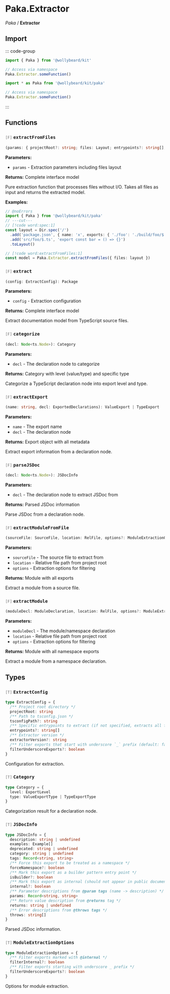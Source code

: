 # Paka.Extractor

_Paka_ / **Extractor**

## Import

::: code-group

```typescript [Namespace]
import { Paka } from '@wollybeard/kit'

// Access via namespace
Paka.Extractor.someFunction()
```

```typescript [Barrel]
import * as Paka from '@wollybeard/kit/paka'

// Access via namespace
Paka.Extractor.someFunction()
```

:::

## Functions

### <span style="opacity: 0.6; font-weight: normal; font-size: 0.85em;">`[F]`</span> `extractFromFiles`

```typescript
(params: { projectRoot?: string; files: Layout; entrypoints?: string[]; extractorVersion?: string; filterUnderscoreExports?: boolean; }): Package
```

<SourceLink href="https://github.com/jasonkuhrt/kit/blob/main/./src/utils/paka/extractor/extract.ts#L37" />

**Parameters:**

- `params` - Extraction parameters including files layout

**Returns:** Complete interface model

Pure extraction function that processes files without I/O. Takes all files as input and returns the extracted model.

**Examples:**

```typescript twoslash
// @noErrors
import { Paka } from '@wollybeard/kit/paka'
// ---cut---
// [!code word:spec:1]
const layout = Dir.spec('/')
  .add('package.json', { name: 'x', exports: { './foo': './build/foo/$.js' } })
  .add('src/foo/$.ts', 'export const bar = () => {}')
  .toLayout()

// [!code word:extractFromFiles:1]
const model = Paka.Extractor.extractFromFiles({ files: layout })
```

### <span style="opacity: 0.6; font-weight: normal; font-size: 0.85em;">`[F]`</span> `extract`

```typescript
(config: ExtractConfig): Package
```

<SourceLink href="https://github.com/jasonkuhrt/kit/blob/main/./src/utils/paka/extractor/extract.ts#L280" />

**Parameters:**

- `config` - Extraction configuration

**Returns:** Complete interface model

Extract documentation model from TypeScript source files.

### <span style="opacity: 0.6; font-weight: normal; font-size: 0.85em;">`[F]`</span> `categorize`

```typescript
(decl: Node<ts.Node>): Category
```

<SourceLink href="https://github.com/jasonkuhrt/kit/blob/main/./src/utils/paka/extractor/nodes/categorize.ts#L18" />

**Parameters:**

- `decl` - The declaration node to categorize

**Returns:** Category with level (value/type) and specific type

Categorize a TypeScript declaration node into export level and type.

### <span style="opacity: 0.6; font-weight: normal; font-size: 0.85em;">`[F]`</span> `extractExport`

```typescript
(name: string, decl: ExportedDeclarations): ValueExport | TypeExport
```

<SourceLink href="https://github.com/jasonkuhrt/kit/blob/main/./src/utils/paka/extractor/nodes/export.ts#L18" />

**Parameters:**

- `name` - The export name
- `decl` - The declaration node

**Returns:** Export object with all metadata

Extract export information from a declaration node.

### <span style="opacity: 0.6; font-weight: normal; font-size: 0.85em;">`[F]`</span> `parseJSDoc`

```typescript
(decl: Node<ts.Node>): JSDocInfo
```

<SourceLink href="https://github.com/jasonkuhrt/kit/blob/main/./src/utils/paka/extractor/nodes/jsdoc.ts#L246" />

**Parameters:**

- `decl` - The declaration node to extract JSDoc from

**Returns:** Parsed JSDoc information

Parse JSDoc from a declaration node.

### <span style="opacity: 0.6; font-weight: normal; font-size: 0.85em;">`[F]`</span> `extractModuleFromFile`

```typescript
(sourceFile: SourceFile, location: RelFile, options?: ModuleExtractionOptions = {}): Module
```

<SourceLink href="https://github.com/jasonkuhrt/kit/blob/main/./src/utils/paka/extractor/nodes/module.ts#L175" />

**Parameters:**

- `sourceFile` - The source file to extract from
- `location` - Relative file path from project root
- `options` - Extraction options for filtering

**Returns:** Module with all exports

Extract a module from a source file.

### <span style="opacity: 0.6; font-weight: normal; font-size: 0.85em;">`[F]`</span> `extractModule`

```typescript
(moduleDecl: ModuleDeclaration, location: RelFile, options?: ModuleExtractionOptions = {}): Module
```

<SourceLink href="https://github.com/jasonkuhrt/kit/blob/main/./src/utils/paka/extractor/nodes/module.ts#L327" />

**Parameters:**

- `moduleDecl` - The module/namespace declaration
- `location` - Relative file path from project root
- `options` - Extraction options for filtering

**Returns:** Module with all namespace exports

Extract a module from a namespace declaration.

## Types

### <span style="opacity: 0.6; font-weight: normal; font-size: 0.85em;">`[T]`</span> `ExtractConfig`

```typescript
type ExtractConfig = {
  /** Project root directory */
  projectRoot: string
  /** Path to tsconfig.json */
  tsconfigPath?: string
  /** Specific entrypoints to extract (if not specified, extracts all from package.json) */
  entrypoints?: string[]
  /** Extractor version */
  extractorVersion?: string
  /** Filter exports that start with underscore `_` prefix (default: false) */
  filterUnderscoreExports?: boolean
}
```

<SourceLink href="https://github.com/jasonkuhrt/kit/blob/main/./src/utils/paka/extractor/extract.ts#L261" />

Configuration for extraction.

### <span style="opacity: 0.6; font-weight: normal; font-size: 0.85em;">`[T]`</span> `Category`

```typescript
type Category = {
  level: ExportLevel
  type: ValueExportType | TypeExportType
}
```

<SourceLink href="https://github.com/jasonkuhrt/kit/blob/main/./src/utils/paka/extractor/nodes/categorize.ts#L7" />

Categorization result for a declaration node.

### <span style="opacity: 0.6; font-weight: normal; font-size: 0.85em;">`[T]`</span> `JSDocInfo`

```typescript
type JSDocInfo = {
  description: string | undefined
  examples: Example[]
  deprecated: string | undefined
  category: string | undefined
  tags: Record<string, string>
  /** Force this export to be treated as a namespace */
  forceNamespace?: boolean
  /** Mark this export as a builder pattern entry point */
  isBuilder?: boolean
  /** Mark this export as internal (should not appear in public documentation) */
  internal?: boolean
  /** Parameter descriptions from @param tags (name -> description) */
  params: Record<string, string>
  /** Return value description from @returns tag */
  returns: string | undefined
  /** Error descriptions from @throws tags */
  throws: string[]
}
```

<SourceLink href="https://github.com/jasonkuhrt/kit/blob/main/./src/utils/paka/extractor/nodes/jsdoc.ts#L8" />

Parsed JSDoc information.

### <span style="opacity: 0.6; font-weight: normal; font-size: 0.85em;">`[T]`</span> `ModuleExtractionOptions`

```typescript
type ModuleExtractionOptions = {
  /** Filter exports marked with @internal */
  filterInternal?: boolean
  /** Filter exports starting with underscore _ prefix */
  filterUnderscoreExports?: boolean
}
```

<SourceLink href="https://github.com/jasonkuhrt/kit/blob/main/./src/utils/paka/extractor/nodes/module.ts#L143" />

Options for module extraction.
